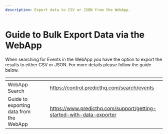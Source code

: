 ```yaml
---
description: Export data to CSV or JSON from the WebApp.
---
```


# Guide to Bulk Export Data via the WebApp

When searching for Events in the WebApp you have the option to export the results to either CSV or JSON. For more details please follow the guide below.

<table data-card-size="large" data-view="cards"><thead><tr><th></th><th data-hidden></th><th data-hidden></th><th data-hidden data-card-target data-type="content-ref"></th></tr></thead><tbody><tr><td>WebApp Search</td><td></td><td></td><td><a href="https://control.predicthq.com/search/events">https://control.predicthq.com/search/events</a></td></tr><tr><td>Guide to exporting data from the WebApp</td><td></td><td></td><td><a href="https://www.predicthq.com/support/getting-started-with-data-exporter">https://www.predicthq.com/support/getting-started-with-data-exporter</a></td></tr></tbody></table>
